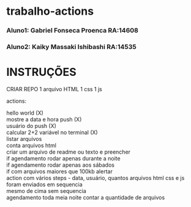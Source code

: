 # trabalho-actions
### Aluno1: Gabriel Fonseca Proenca RA:14608
### Aluno2: Kaiky Massaki Ishibashi RA:14535

# INSTRUÇÕES    
CRIAR REPO
1 arquivo HTML
1 css
1 js

actions: 

hello world (X) <br>
mostre a data e hora push (X)<br>
usuário do push (X)<br>
calcular 2+2 variável no terminal (X) <br>
listar arquivos <br>
conta arquivos html <br>
criar um arquivo de readme ou texto e preencher <br>
if agendamento rodar apenas durante a noite <br>
if agendamento rodar apenas aos sábados <br>
if com arquivos maiores que 100kb alertar <br>
action com vários steps - data, usuário, quantos arquivos html css e js foram enviados em sequencia <br>
mesmo de cima sem sequencia <br>
agendamento toda meia noite contar a quantidade de arquivos <br>

